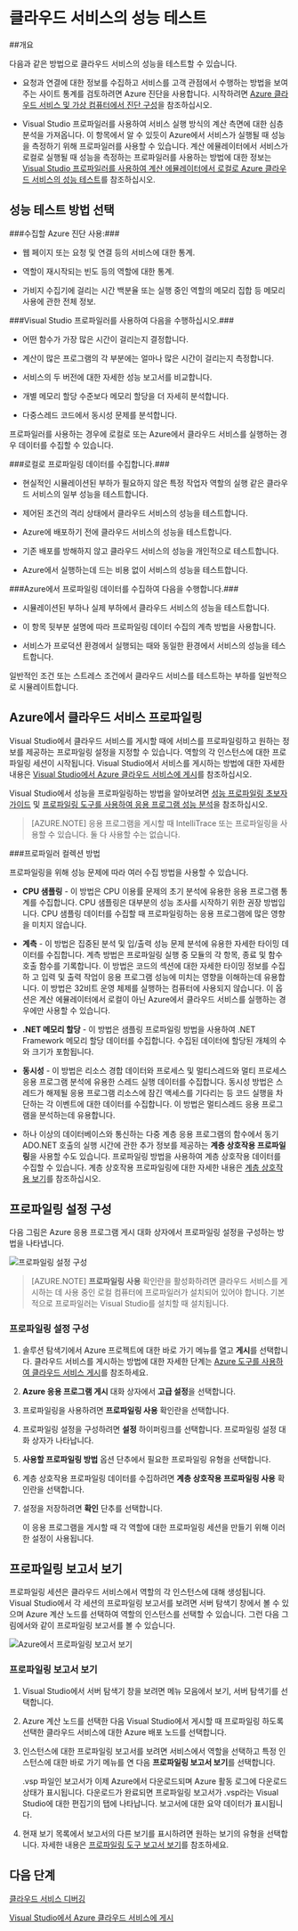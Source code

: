 <properties 
   pageTitle="클라우드 서비스의 성능 테스트 | Microsoft Azure"
   description="Visual Studio 프로파일러를 사용하여 클라우드 서비스의 성능을 테스트합니다."
   services="visual-studio-online"
   documentationCenter="n/a"
   authors="TomArcher"
   manager="douge"
   editor="" />
<tags 
   ms.service="visual-studio-online"
   ms.devlang="multiple"
   ms.topic="article"
   ms.tgt_pltfrm="multiple"
   ms.workload="na"
   ms.date="08/15/2016"
   ms.author="tarcher" />


# 클라우드 서비스의 성능 테스트 

##개요

다음과 같은 방법으로 클라우드 서비스의 성능을 테스트할 수 있습니다.

- 요청과 연결에 대한 정보를 수집하고 서비스를 고객 관점에서 수행하는 방법을 보여주는 사이트 통계를 검토하려면 Azure 진단을 사용합니다. 시작하려면 [Azure 클라우드 서비스 및 가상 컴퓨터에서 진단 구성](http://go.microsoft.com/fwlink/p/?LinkId=623009)을 참조하십시오.

- Visual Studio 프로파일러를 사용하여 서비스 실행 방식의 계산 측면에 대한 심층 분석을 가져옵니다. 이 항목에서 알 수 있듯이 Azure에서 서비스가 실행될 때 성능을 측정하기 위해 프로파일러를 사용할 수 있습니다. 계산 에뮬레이터에서 서비스가 로컬로 실행될 때 성능을 측정하는 프로파일러를 사용하는 방법에 대한 정보는 [Visual Studio 프로파일러를 사용하여 계산 에뮬레이터에서 로컬로 Azure 클라우드 서비스의 성능 테스트](http://go.microsoft.com/fwlink/p/?LinkId=262845)를 참조하십시오.



## 성능 테스트 방법 선택

###수집할 Azure 진단 사용:###

- 웹 페이지 또는 요청 및 연결 등의 서비스에 대한 통계.

- 역할이 재시작되는 빈도 등의 역할에 대한 통계.

- 가비지 수집기에 걸리는 시간 백분율 또는 실행 중인 역할의 메모리 집합 등 메모리 사용에 관한 전체 정보.

###Visual Studio 프로파일러를 사용하여 다음을 수행하십시오.###

- 어떤 함수가 가장 많은 시간이 걸리는지 결정합니다.

- 계산이 많은 프로그램의 각 부분에는 얼마나 많은 시간이 걸리는지 측정합니다.

- 서비스의 두 버전에 대한 자세한 성능 보고서를 비교합니다.

- 개별 메모리 할당 수준보다 메모리 할당을 더 자세히 분석합니다.

- 다중스레드 코드에서 동시성 문제를 분석합니다.

프로파일러를 사용하는 경우에 로컬로 또는 Azure에서 클라우드 서비스를 실행하는 경우 데이터를 수집할 수 있습니다.

###로컬로 프로파일링 데이터를 수집합니다.###

- 현실적인 시뮬레이션된 부하가 필요하지 않은 특정 작업자 역할의 실행 같은 클라우드 서비스의 일부 성능을 테스트합니다.

- 제어된 조건의 격리 상태에서 클라우드 서비스의 성능을 테스트합니다.

- Azure에 배포하기 전에 클라우드 서비스의 성능을 테스트합니다.

- 기존 배포를 방해하지 않고 클라우드 서비스의 성능을 개인적으로 테스트합니다.

- Azure에서 실행하는데 드는 비용 없이 서비스의 성능을 테스트합니다.

###Azure에서 프로파일링 데이터를 수집하여 다음을 수행합니다.###

- 시뮬레이션된 부하나 실제 부하에서 클라우드 서비스의 성능을 테스트합니다.

- 이 항목 뒷부분 설명에 따라 프로파일링 데이터 수집의 계측 방법을 사용합니다.

- 서비스가 프로덕션 환경에서 실행되는 때와 동일한 환경에서 서비스의 성능을 테스트합니다.

일반적인 조건 또는 스트레스 조건에서 클라우드 서비스를 테스트하는 부하를 일반적으로 시뮬레이트합니다.

## Azure에서 클라우드 서비스 프로파일링

Visual Studio에서 클라우드 서비스를 게시할 때에 서비스를 프로파일링하고 원하는 정보를 제공하는 프로파일링 설정을 지정할 수 있습니다. 역할의 각 인스턴스에 대한 프로파일링 세션이 시작됩니다. Visual Studio에서 서비스를 게시하는 방법에 대한 자세한 내용은 [Visual Studio에서 Azure 클라우드 서비스에 게시](https://msdn.microsoft.com/library/azure/ee460772.aspx)를 참조하십시오.

Visual Studio에서 성능을 프로파일링하는 방법을 알아보려면 [성능 프로파일링 초보자 가이드](https://msdn.microsoft.com/library/azure/ms182372.aspx) 및 [프로파일링 도구를 사용하여 응용 프로그램 성능 분석](https://msdn.microsoft.com/library/azure/z9z62c29.aspx)을 참조하십시오.

>[AZURE.NOTE] 응용 프로그램을 게시할 때 IntelliTrace 또는 프로파일링을 사용할 수 있습니다. 둘 다 사용할 수는 없습니다.

###프로파일러 컬렉션 방법

프로파일링을 위해 성능 문제에 따라 여러 수집 방법을 사용할 수 있습니다.

- **CPU 샘플링** - 이 방법은 CPU 이용률 문제의 초기 분석에 유용한 응용 프로그램 통계를 수집합니다. CPU 샘플링은 대부분의 성능 조사를 시작하기 위한 권장 방법입니다. CPU 샘플링 데이터를 수집할 때 프로파일링하는 응용 프로그램에 많은 영향을 미치지 않습니다.

- **계측** - 이 방법은 집중된 분석 및 입/출력 성능 문제 분석에 유용한 자세한 타이밍 데이터를 수집합니다. 계측 방법은 프로파일링 실행 중 모듈의 각 항목, 종료 및 함수 호출 함수를 기록합니다. 이 방법은 코드의 섹션에 대한 자세한 타이밍 정보를 수집하 고 입력 및 출력 작업이 응용 프로그램 성능에 미치는 영향을 이해하는데 유용합니다. 이 방법은 32비트 운영 체제를 실행하는 컴퓨터에 사용되지 않습니다. 이 옵션은 계산 에뮬레이터에서 로컬이 아닌 Azure에서 클라우드 서비스를 실행하는 경우에만 사용할 수 있습니다.

- **.NET 메모리 할당** - 이 방법은 샘플링 프로파일링 방법을 사용하여 .NET Framework 메모리 할당 데이터를 수집합니다. 수집된 데이터에 할당된 개체의 수와 크기가 포함됩니다.

- **동시성** - 이 방법은 리소스 경합 데이터와 프로세스 및 멀티스레드와 멀티 프로세스 응용 프로그램 분석에 유용한 스레드 실행 데이터를 수집합니다. 동시성 방법은 스레드가 해제될 응용 프로그램 리소스에 잠긴 액세스를 기다리는 등 코드 실행을 차단하는 각 이벤트에 대한 데이터를 수집합니다. 이 방법은 멀티스레드 응용 프로그램을 분석하는데 유용합니다.

- 하나 이상의 데이터베이스와 통신하는 다중 계층 응용 프로그램의 함수에서 동기 ADO.NET 호출의 실행 시간에 관한 추가 정보를 제공하는 **계층 상호작용 프로파일링**을 사용할 수도 있습니다. 프로파일링 방법을 사용하여 계층 상호작용 데이터를 수집할 수 있습니다. 계층 상호작용 프로파일링에 대한 자세한 내용은 [계층 상호작용 보기](https://msdn.microsoft.com/library/azure/dd557764.aspx)를 참조하십시오.

## 프로파일링 설정 구성

다음 그림은 Azure 응용 프로그램 게시 대화 상자에서 프로파일링 설정을 구성하는 방법을 나타냅니다.

![프로파일링 설정 구성](./media/vs-azure-tools-performance-profiling-cloud-services/IC526984.png)

>[AZURE.NOTE] **프로파일링 사용** 확인란을 활성화하려면 클라우드 서비스를 게시하는 데 사용 중인 로컬 컴퓨터에 프로파일러가 설치되어 있어야 합니다. 기본적으로 프로파일러는 Visual Studio를 설치할 때 설치됩니다.

### 프로파일링 설정 구성

1. 솔루션 탐색기에서 Azure 프로젝트에 대한 바로 가기 메뉴를 열고 **게시**를 선택합니다. 클라우드 서비스를 게시하는 방법에 대한 자세한 단계는 [Azure 도구를 사용하여 클라우드 서비스 게시](http://go.microsoft.com/fwlink/p?LinkId=623012)를 참조하세요.

1. **Azure 응용 프로그램 게시** 대화 상자에서 **고급 설정**을 선택합니다.

1. 프로파일링을 사용하려면 **프로파일링 사용** 확인란을 선택합니다.

1. 프로파일링 설정을 구성하려면 **설정** 하이퍼링크를 선택합니다. 프로파일링 설정 대화 상자가 나타납니다.

1. **사용할 프로파일링 방법** 옵션 단추에서 필요한 프로파일링 유형을 선택합니다.

1. 계층 상호작용 프로파일링 데이터를 수집하려면 **계층 상호작용 프로파일링 사용** 확인란을 선택합니다.

1. 설정을 저장하려면 **확인** 단추를 선택합니다.

    이 응용 프로그램을 게시할 때 각 역할에 대한 프로파일링 세션을 만들기 위해 이러한 설정이 사용됩니다.

## 프로파일링 보고서 보기

프로파일링 세션은 클라우드 서비스에서 역할의 각 인스턴스에 대해 생성됩니다. Visual Studio에서 각 세션의 프로파일링 보고서를 보려면 서버 탐색기 창에서 볼 수 있으며 Azure 계산 노드를 선택하여 역할의 인스턴스를 선택할 수 있습니다. 그런 다음 그림에서와 같이 프로파일링 보고서를 볼 수 있습니다.

![Azure에서 프로파일링 보고서 보기](./media/vs-azure-tools-performance-profiling-cloud-services/IC748914.png)

### 프로파일링 보고서 보기

1. Visual Studio에서 서버 탐색기 창을 보려면 메뉴 모음에서 보기, 서버 탐색기를 선택합니다.

1. Azure 계산 노드를 선택한 다음 Visual Studio에서 게시할 때 프로파일링 하도록 선택한 클라우드 서비스에 대한 Azure 배포 노드를 선택합니다.

1. 인스턴스에 대한 프로파일링 보고서를 보려면 서비스에서 역할을 선택하고 특정 인스턴스에 대한 바로 가기 메뉴를 연 다음 **프로파일링 보고서 보기**를 선택합니다.

    .vsp 파일인 보고서가 이제 Azure에서 다운로드되며 Azure 활동 로그에 다운로드 상태가 표시됩니다. 다운로드가 완료되면 프로파일링 보고서가 <Role name>_<Instance Number>_<identifier>.vsp라는 Visual Studio에 대한 편집기의 탭에 나타납니다. 보고서에 대한 요약 데이터가 표시됩니다.

1. 현재 보기 목록에서 보고서의 다른 보기를 표시하려면 원하는 보기의 유형을 선택합니다. 자세한 내용은 [프로파일링 도구 보고서 보기](https://msdn.microsoft.com/library/azure/bb385755.aspx)를 참조하세요.

## 다음 단계

[클라우드 서비스 디버깅](https://msdn.microsoft.com/library/azure/ee405479.aspx)

[Visual Studio에서 Azure 클라우드 서비스에 게시](https://msdn.microsoft.com/library/azure/ee460772.aspx)

<!---HONumber=AcomDC_0817_2016-->